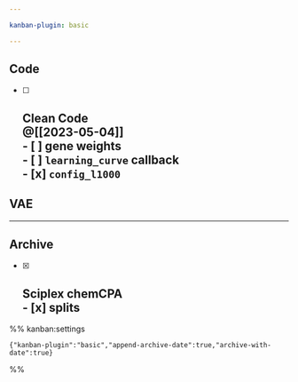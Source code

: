 ```yaml
---

kanban-plugin: basic

---
```


## Code

- [ ] ## Clean Code <br>@[[2023-05-04]]<br>- [ ] gene weights <br>- [ ] `learning_curve` callback<br>- [x] `config_l1000`


## VAE



***

## Archive

- [x] ## Sciplex chemCPA<br>- [x] splits

%% kanban:settings
```
{"kanban-plugin":"basic","append-archive-date":true,"archive-with-date":true}
```
%%